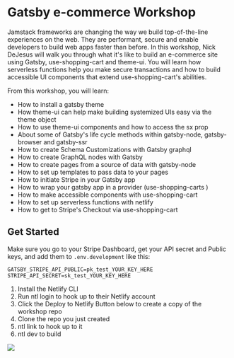 # Gatsby e-commerce Workshop

Jamstack frameworks are changing the way we build top-of-the-line experiences on the web. They are performant, secure and enable developers to build web apps faster than before. In this workshop, Nick DeJesus will walk you through what it's like to build an e-commerce site using Gatsby, use-shopping-cart and theme-ui. You will learn how serverless functions help you make secure transactions and how to build accessible UI components that extend use-shopping-cart's abilities.

From this workshop, you will learn:

- How to install a gatsby theme
- How theme-ui can help make building systemized UIs easy via the theme object
- How to use theme-ui components and how to access the sx prop
- About some of Gatsby's life cycle methods within gatsby-node, gatsby-browser and gatsby-ssr
- How to create Schema Customizations with Gatsby graphql
- How to create GraphQL nodes with Gatsby
- How to create pages from a source of data with gatsby-node
- How to set up templates to pass data to your pages
- How to initiate Stripe in your Gatsby app
- How to wrap your gatsby app in a provider (use-shopping-carts <CartProvider />)
- How to make accessible components with use-shopping-cart
- How to set up serverless functions with netlify
- How to get to Stripe's Checkout via use-shopping-cart

## Get Started

Make sure you go to your Stripe Dashboard, get your API secret and Public keys, and add them to `.env.development` like this:

`GATSBY_STRIPE_API_PUBLIC=pk_test_YOUR_KEY_HERE`
`STRIPE_API_SECRET=sk_test_YOUR_KEY_HERE`

1. Install the Netlify CLI
2. Run ntl login to hook up to their Netlify account
3. Click the Deploy to Netlify Button below to create a copy of the workshop repo
4. Clone the repo you just created
5. ntl link to hook up to it
6. ntl dev to build

[![](https://www.netlify.com/img/deploy/button.svg)](https://app.netlify.com/start/deploy?repository=https://github.com/dayhaysoos/gatsby-ecommerce-site)
